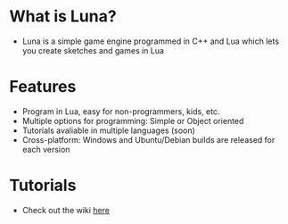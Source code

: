 # What is Luna?
* Luna is a simple game engine programmed in C++ and Lua which lets you create sketches and games in Lua

# Features
* Program in Lua, easy for non-programmers, kids, etc.
* Multiple options for programming: Simple or Object oriented
* Tutorials avaliable in multiple languages (soon)
* Cross-platform: Windows and Ubuntu/Debian builds are released for each version

# Tutorials
* Check out the wiki [here](https://github.com/XyronLabs/Luna/wiki)